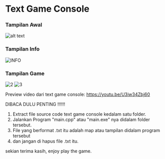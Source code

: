 # Text Game Console
### Tampilan Awal
![alt text](https://user-images.githubusercontent.com/73381115/188121134-7acd6f96-970f-4622-a970-9eff60bda281.JPG)

### Tampilan Info
![INFO](https://user-images.githubusercontent.com/73381115/188122337-07fe7133-e804-4754-a0a4-dcf4f377fbf3.JPG)

### Tampilan Game
![2](https://user-images.githubusercontent.com/73381115/188123277-7de0f46d-0710-4a29-810b-93046baae7b3.JPG)
![3](https://user-images.githubusercontent.com/73381115/188123300-51c19182-780a-45c7-a9b2-117e8728f279.JPG)


Preview video dari text game console:
https://youtu.be/U3iw34Zbj60

DIBACA DULU PENTING !!!!!!


1. Extract file source code text game console kedalam satu folder.
2. Jalankan Program "main.cpp" atau "main.exe" nya didalam folder tersebut.
3. File yang berformat .txt itu adalah map atau tampilan didalam program tersebut
4. dan jangan di hapus file .txt itu.

sekian terima kasih, enjoy play the game.
